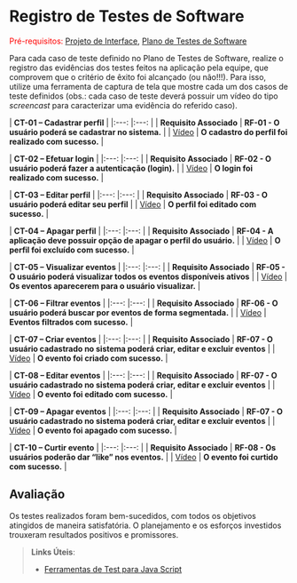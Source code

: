 # Registro de Testes de Software

<span style="color:red">Pré-requisitos: <a href="3-Projeto de Interface.md"> Projeto de Interface</a></span>, <a href="8-Plano de Testes de Software.md"> Plano de Testes de Software</a>

Para cada caso de teste definido no Plano de Testes de Software, realize o registro das evidências dos testes feitos na aplicação pela equipe, que comprovem que o critério de êxito foi alcançado (ou não!!!). Para isso, utilize uma ferramenta de captura de tela que mostre cada um dos casos de teste definidos (obs.: cada caso de teste deverá possuir um vídeo do tipo _screencast_ para caracterizar uma evidência do referido caso).




| **CT-01 – Cadastrar perfil**  | 
|:---: |:---: |
| **Requisito Associado**  | **RF-01 - O usuário poderá se cadastrar no sistema.** |
| [Vídeo](https://github.com/ICEI-PUC-Minas-PMV-ADS/pmv-ads-2024-1-e2-proj-int-t8-pmv-ads-2024-1-e2-roda-velha/assets/137177277/4d26070c-85a2-408c-8173-082ba214fda1)  | **O cadastro do perfil foi realizado com sucesso.** |

| **CT-02 – Efetuar login**  |
|:---: |:---: |
| **Requisito Associado**  | **RF-02 - O usuário poderá fazer a autenticação (login).** |
| [Vídeo](https://github.com/ICEI-PUC-Minas-PMV-ADS/pmv-ads-2024-1-e2-proj-int-t8-pmv-ads-2024-1-e2-roda-velha/assets/137177277/e0995d2f-89f8-4eec-b6b9-a922e60fab91)  | **O login foi realizado com sucesso.** |

| **CT-03 – Editar perfil**  |
|:---: |:---: |
| **Requisito Associado**  | **RF-03 - O usuário poderá editar seu perfil** |
| [Vídeo](https://github.com/ICEI-PUC-Minas-PMV-ADS/pmv-ads-2024-1-e2-proj-int-t8-pmv-ads-2024-1-e2-roda-velha/assets/137177277/e0995d2f-89f8-4eec-b6b9-a922e60fab91)  | **O perfil foi editado com sucesso.** |

| **CT-04 – Apagar perfil**  |
|:---: |:---: |
| **Requisito Associado**  | **RF-04 - A aplicação deve possuir opção de apagar o perfil do usuário.** |
| [Vídeo](https://github.com/ICEI-PUC-Minas-PMV-ADS/pmv-ads-2024-1-e2-proj-int-t8-pmv-ads-2024-1-e2-roda-velha/assets/137177277/e0995d2f-89f8-4eec-b6b9-a922e60fab91)  | **O perfil foi excluído com sucesso.** |

| **CT-05 – Visualizar eventos**  |
|:---: |:---: |
| **Requisito Associado**  | **RF-05 - O usuário poderá visualizar todos os eventos disponíveis ativos** |
| [Vídeo](https://github.com/ICEI-PUC-Minas-PMV-ADS/pmv-ads-2024-1-e2-proj-int-t8-pmv-ads-2024-1-e2-roda-velha/assets/137177277/e0995d2f-89f8-4eec-b6b9-a922e60fab91)  | **Os eventos aparecerem para o usuário visualizar.** |

| **CT-06 – Filtrar eventos**  |
|:---: |:---: |
| **Requisito Associado**  | **RF-06 - O usuário poderá buscar por eventos de forma segmentada.** |
| [Vídeo](https://github.com/ICEI-PUC-Minas-PMV-ADS/pmv-ads-2024-1-e2-proj-int-t8-pmv-ads-2024-1-e2-roda-velha/assets/137177277/e0995d2f-89f8-4eec-b6b9-a922e60fab91)  | **Eventos filtrados com sucesso.** |

| **CT-07 – Criar eventos**  |
|:---: |:---: |
| **Requisito Associado**  | **RF-07 - O usuário cadastrado no sistema poderá criar, editar e excluir eventos** |
| [Vídeo](https://github.com/ICEI-PUC-Minas-PMV-ADS/pmv-ads-2024-1-e2-proj-int-t8-pmv-ads-2024-1-e2-roda-velha/assets/137177277/e0995d2f-89f8-4eec-b6b9-a922e60fab91)  | **O evento foi criado com sucesso.** |

| **CT-08 – Editar eventos**  |
|:---: |:---: |
| **Requisito Associado**  | **RF-07 - O usuário cadastrado no sistema poderá criar, editar e excluir eventos** |
| [Vídeo](https://github.com/ICEI-PUC-Minas-PMV-ADS/pmv-ads-2024-1-e2-proj-int-t8-pmv-ads-2024-1-e2-roda-velha/assets/137177277/e0995d2f-89f8-4eec-b6b9-a922e60fab91)  | **O evento foi editado com sucesso.** |

| **CT-09 – Apagar eventos**  |
|:---: |:---: |
| **Requisito Associado**  | **RF-07 - O usuário cadastrado no sistema poderá criar, editar e excluir eventos** |
| [Vídeo](https://github.com/ICEI-PUC-Minas-PMV-ADS/pmv-ads-2024-1-e2-proj-int-t8-pmv-ads-2024-1-e2-roda-velha/assets/137177277/e0995d2f-89f8-4eec-b6b9-a922e60fab91)  | **O evento foi apagado com sucesso.** |

| **CT-10 – Curtir evento**  |
|:---: |:---: |
| **Requisito Associado**  | **RF-08 - Os usuários poderão dar “like” nos eventos.** |
| [Vídeo](https://github.com/ICEI-PUC-Minas-PMV-ADS/pmv-ads-2024-1-e2-proj-int-t8-pmv-ads-2024-1-e2-roda-velha/assets/137177277/e0995d2f-89f8-4eec-b6b9-a922e60fab91)  | **O evento foi curtido com sucesso.** |

## Avaliação

Os testes realizados foram bem-sucedidos, com todos os objetivos atingidos de maneira satisfatória. O planejamento e os esforços investidos trouxeram resultados positivos e promissores.

> **Links Úteis**:
>
> - [Ferramentas de Test para Java Script](https://geekflare.com/javascript-unit-testing/)
